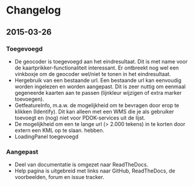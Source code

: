 # Changelog

## 2015-03-26
### Toegevoegd
- De geocoder is toegevoegd aan het eindresultaat. Dit is met name voor de
kaartprikker-functionaliteit interessant. Er ontbreekt nog wel een vinkboxje om de
geocoder wel/niet te tonen in het eindresultaat.
- Hergebruik van een bestaande url. Een bestaande url kan eenvoudig worden
ingelezen en worden aangepast. Dit is zeer nuttig om eenmaal gegeneerde kaarten
aan te passen (lijnkleur wijzigen of extra marker toevoegen).
- GetfeatureInfo, m.a.w. de mogelijkheid om te bevragen door erop te klikken
(Identify). Dit kan alleen met een WMS die je als gebruiker toevoegt en (nog) niet
voor PDOK-services uit de lijst.
- De mogelijkheid om een te lange url (> 2.000 tekens) in te korten door extern
een KML op te slaan.
hebben.
- LoadingPanel toegevoegd

### Aangepast
- Deel van documentatie is omgezet naar ReadTheDocs.
- Help pagina is uitgebreid met links naar GitHub, ReadTheDocs, de voorbeelden, forum en issue tracker.
